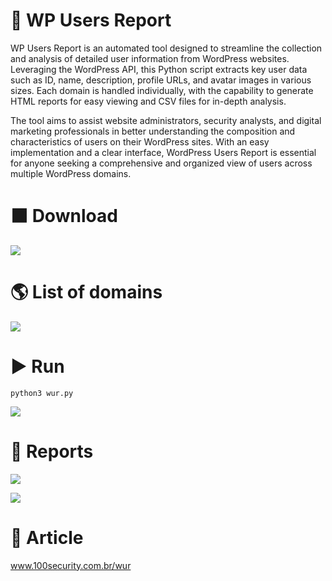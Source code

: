 # 🤵 WP Users Report
WP Users Report is an automated tool designed to streamline the collection and analysis of detailed user information from WordPress websites. Leveraging the WordPress API, this Python script extracts key user data such as ID, name, description, profile URLs, and avatar images in various sizes. Each domain is handled individually, with the capability to generate HTML reports for easy viewing and CSV files for in-depth analysis.

The tool aims to assist website administrators, security analysts, and digital marketing professionals in better understanding the composition and characteristics of users on their WordPress sites. With an easy implementation and a clear interface, WordPress Users Report is essential for anyone seeking a comprehensive and organized view of users across multiple WordPress domains.

# ⬛ Download
![](https://www.100security.com.br/images/wur-01.png)

# 🌎 List of domains
![](https://www.100security.com.br/images/wur-02.png)

# ▶ Run
```
python3 wur.py
```
![](https://www.100security.com.br/images/wur-03.png)

# 📝 Reports
![](https://www.100security.com.br/images/wur-04.png)

![](https://www.100security.com.br/images/wur-05.png)

# 📝 Article
www.100security.com.br/wur



